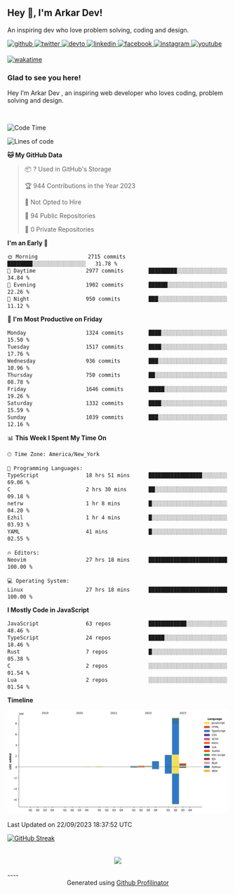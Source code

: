 ## Hey 👋, I'm Arkar Dev!  

An inspiring dev who love problem solving, coding and design.

<a href="https://github.com/Riley1101" target="_blank">
<img src=https://img.shields.io/badge/github-%2324292e.svg?&style=for-the-badge&logo=github&logoColor=white alt=github style="margin-bottom: 5px;" />
</a>
<a href="https://twitter.com/arkardev" target="_blank">
<img src=https://img.shields.io/badge/twitter-%2300acee.svg?&style=for-the-badge&logo=twitter&logoColor=white alt=twitter style="margin-bottom: 5px;" />
</a>
<a href="https://dev.to/riley1101" target="_blank">
<img src=https://img.shields.io/badge/dev.to-%2308090A.svg?&style=for-the-badge&logo=dev.to&logoColor=white alt=devto style="margin-bottom: 5px;" />
</a>
<a href="https://linkedin.com/in/arkar-kaung-myat" target="_blank">
<img src=https://img.shields.io/badge/linkedin-%231E77B5.svg?&style=for-the-badge&logo=linkedin&logoColor=white alt=linkedin style="margin-bottom: 5px;" />
</a>
<a href="https://www.facebook.com/riley.eileen.75" target="_blank">
<img src=https://img.shields.io/badge/facebook-%232E87FB.svg?&style=for-the-badge&logo=facebook&logoColor=white alt=facebook style="margin-bottom: 5px;" />
</a>
<a href="https://instagram.com/rileys1101" target="_blank">
<img src=https://img.shields.io/badge/instagram-%23000000.svg?&style=for-the-badge&logo=instagram&logoColor=white alt=instagram style="margin-bottom: 5px;" />
</a>
<a href="https://www.youtube.com/channel/UC_RfEQCC3gL2AzsFFAABikg" target="_blank">
<img src=https://img.shields.io/badge/youtube-%23EE4831.svg?&style=for-the-badge&logo=youtube&logoColor=white alt=youtube style="margin-bottom: 5px;" />
</a>  
  
[![wakatime](https://wakatime.com/badge/user/cf23b6e3-75f8-4c04-b0e3-273191c8d2ec.svg)](https://wakatime.com/@cf23b6e3-75f8-4c04-b0e3-273191c8d2ec)


### Glad to see you here!  
Hey I’m Arkar Dev , an inspiring web developer who loves coding, problem solving and design.

<br/>

<!--START_SECTION:waka-->
![Code Time](http://img.shields.io/badge/Code%20Time-580%20hrs%2044%20mins-blue)

![Lines of code](https://img.shields.io/badge/From%20Hello%20World%20I%27ve%20Written-13.6%20million%20lines%20of%20code-blue)

**🐱 My GitHub Data** 

> 📦 ? Used in GitHub's Storage 
 > 
> 🏆 944 Contributions in the Year 2023
 > 
> 🚫 Not Opted to Hire
 > 
> 📜 94 Public Repositories 
 > 
> 🔑 0 Private Repositories 
 > 
**I'm an Early 🐤** 

```text
🌞 Morning                2715 commits        ████████░░░░░░░░░░░░░░░░░   31.78 % 
🌆 Daytime                2977 commits        █████████░░░░░░░░░░░░░░░░   34.84 % 
🌃 Evening                1902 commits        ██████░░░░░░░░░░░░░░░░░░░   22.26 % 
🌙 Night                  950 commits         ███░░░░░░░░░░░░░░░░░░░░░░   11.12 % 
```
📅 **I'm Most Productive on Friday** 

```text
Monday                   1324 commits        ████░░░░░░░░░░░░░░░░░░░░░   15.50 % 
Tuesday                  1517 commits        ████░░░░░░░░░░░░░░░░░░░░░   17.76 % 
Wednesday                936 commits         ███░░░░░░░░░░░░░░░░░░░░░░   10.96 % 
Thursday                 750 commits         ██░░░░░░░░░░░░░░░░░░░░░░░   08.78 % 
Friday                   1646 commits        █████░░░░░░░░░░░░░░░░░░░░   19.26 % 
Saturday                 1332 commits        ████░░░░░░░░░░░░░░░░░░░░░   15.59 % 
Sunday                   1039 commits        ███░░░░░░░░░░░░░░░░░░░░░░   12.16 % 
```


📊 **This Week I Spent My Time On** 

```text
🕑︎ Time Zone: America/New_York

💬 Programming Languages: 
TypeScript               18 hrs 51 mins      █████████████████░░░░░░░░   69.06 % 
C                        2 hrs 30 mins       ██░░░░░░░░░░░░░░░░░░░░░░░   09.18 % 
netrw                    1 hr 8 mins         █░░░░░░░░░░░░░░░░░░░░░░░░   04.20 % 
Ezhil                    1 hr 4 mins         █░░░░░░░░░░░░░░░░░░░░░░░░   03.93 % 
YAML                     41 mins             █░░░░░░░░░░░░░░░░░░░░░░░░   02.55 % 

🔥 Editors: 
Neovim                   27 hrs 18 mins      █████████████████████████   100.00 % 

💻 Operating System: 
Linux                    27 hrs 18 mins      █████████████████████████   100.00 % 
```

**I Mostly Code in JavaScript** 

```text
JavaScript               63 repos            ████████████░░░░░░░░░░░░░   48.46 % 
TypeScript               24 repos            █████░░░░░░░░░░░░░░░░░░░░   18.46 % 
Rust                     7 repos             █░░░░░░░░░░░░░░░░░░░░░░░░   05.38 % 
C                        2 repos             ░░░░░░░░░░░░░░░░░░░░░░░░░   01.54 % 
Lua                      2 repos             ░░░░░░░░░░░░░░░░░░░░░░░░░   01.54 % 
```



**Timeline**

![Lines of Code chart](https://raw.githubusercontent.com/Riley1101/Riley1101/main/assets/bar_graph.png)


 Last Updated on 22/09/2023 18:37:52 UTC
<!--END_SECTION:waka-->

[![GitHub Streak](https://streak-stats.demolab.com?user=Riley1101)](https://git.io/streak-stats)
  
<br/>  
<div align="center">
<img src="https://komarev.com/ghpvc/?username=Riley1101&&style=flat-square" align="center" />
</div>  
<br/>  
----
<div align="center">Generated using <a href="https://profilinator.rishav.dev/" target="_blank">Github Profilinator</a></div>

